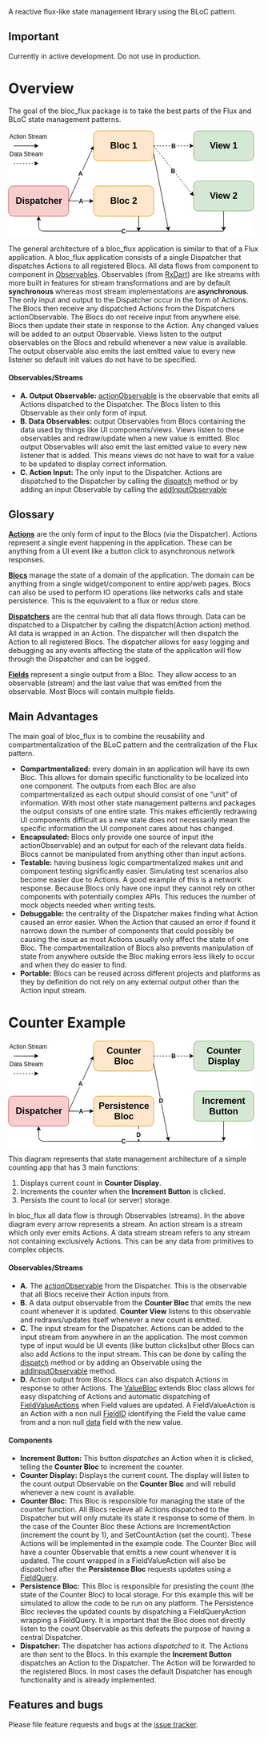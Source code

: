 A reactive flux-like state management library using the BLoC pattern.

## Important
Currently in active development. Do not use in production.

# Overview
The goal of the bloc_flux package is to take the best parts of the Flux and BLoC state management patterns.

![General Architecture][general_architecture_img]

The general architecture of a bloc_flux application is similar to that of a Flux application. 
A bloc_flux application consists of a single Dispatcher that dispatches Actions to all registered Blocs. 
All data flows from component to component in [Observables][observable_api].
Observables (from [RxDart][rxdart_api]) are like streams with more built in features for stream transformations and are by default **synchronous** whereas most stream implementations are **asynchronous**.
The only input and output to the Dispatcher occur in the form of Actions. 
The Blocs then receive any dispatched Actions from the Dispatchers actionObservable. 
The Blocs do not receive input from anywhere else. 
Blocs then update their state in response to the Action. 
Any changed values will be added to an output Observable. 
Views listen to the output observables on the Blocs and rebuild whenever a new value is available. 
The output observable also emits the last emitted value to every new listener so default init values do not have to be specified.

#### Observables/Streams
* **A. Output Observable:** [actionObservable][actionObservable_api] is the observable that emits all Actions dispatched to the Dispatcher.
The Blocs listen to this Observable as their only form of input.
* **B. Data Observables:** output Observables from Blocs containing the data used by things like UI components/views.
Views listen to these observables and redraw/update when a new value is emitted.
Bloc output Observables will also emit the last emitted value to every new listener that is added.
This means views do not have to wait for a value to be updated to display correct information.
* **C. Action Input:** The only input to the Dispatcher.
Actions are dispatched to the Dispatcher by calling the [dispatch][dispatch_api] method or by adding an input Observable by calling the [addInputObservable][addInputObservable_api]

## Glossary
[**Actions**][action_api] are the only form of input to the Blocs (via the Dispatcher).
Actions represent a single event happening in the application.
These can be anything from a UI event like a button click to asynchronous network responses.

[**Blocs**][bloc_api] manage the state of a domain of the application.
The domain can be anything from a single widget/component to entire app/web pages.
Blocs can also be used to perform IO operations like networks calls and state persistence.
This is the equivalent to a flux or redux store.

[**Dispatchers**][dispatcher_api] are the central hub that all data flows through.
Data can be dispatched to a Dispatcher by calling the dispatch(Action action) method.
All data is wrapped in an Action. 
The dispatcher will then dispatch the Action to all registered Blocs. 
The dispatcher allows for easy logging and debugging as any events affecting the state of the application will flow through the Dispatcher and can be logged.

[**Fields**][field_api] represent a single output from a Bloc. 
They allow access to an observable (stream) and the last value that was emitted from the observable. 
Most Blocs will contain multiple fields.

## Main Advantages
The main goal of bloc_flux is to combine the reusability and compartmentalization of the BLoC pattern and the centralization of the Flux pattern.

* **Compartmentalized:** every domain in an application will have its own Bloc. 
This allows for domain specific functionality to be localized into one component. 
The outputs from each Bloc are also compartmentalized as each output should consist of one “unit” of information. 
With most other state management patterns and packages the output consists of one entire state. 
This makes efficiently redrawing UI components difficult as a new state does not necessarily mean the specific information the UI component cares about has changed.
* **Encapsulated:** Blocs only provide one source of input (the actionObservable) and an output for each of the relevant data fields. 
Blocs cannot be manipulated from anything other than input actions.
* **Testable:** having business logic compartmentalized makes unit and component testing significantly easier. 
Simulating test scenarios also become easier due to Actions. 
A good example of this is a network response. 
Because Blocs only have one input they cannot rely on other components with potentially complex APIs. 
This reduces the number of mock objects needed when writing tests.
* **Debuggable:** the centrality of the Dispatcher makes finding what Action caused an error easier. 
When the Action that caused an error if found it narrows down the number of components that could possibly be causing the issue as most Actions usually only affect the state of one Bloc. 
The compartmentalization of Blocs also prevents manipulation of state from anywhere outside the Bloc making errors less likely to occur and when they do easier to find.
* **Portable:** Blocs can be reused across different projects and platforms as they by definition do not rely on any external output other than the Action input stream.

# Counter Example
![Counter Architecture][counter_architecture_img]

This diagram represents that state management architecture of a simple counting app that has 3 main functions:
1. Displays current count in **Counter Display**.
2. Increments the counter when the **Increment Button** is clicked.
3. Persists the count to local (or server) storage.

In bloc_flux all data flow is through Observables (streams). 
In the above diagram every arrow represents a stream. 
An action stream is a stream which only ever emits Actions. 
A data stream stream refers to any stream not containing exclusively Actions. 
This can be any data from primitives to complex objects. 

#### Observables/Streams
* **A.** The [actionObservable][actionObservable_api] from the Dispatcher. 
This is the observable that all Blocs receive their Action inputs from.
* **B.** A data output observable from the **Counter Bloc** that emits the new count whenever it is updated. 
**Counter View** listens to this observable and redraws/updates itself whenever a new count is emitted.
* **C.** The input stream for the Dispatcher. 
Actions can be added to the input stream from anywhere in an the application. 
The most common type of input would be UI events (like button clicks)but other Blocs can also add Actions to the input stream. 
This can be done by calling the [dispatch][dispatch_api] method or by adding an Observable using the [addInputObservable][addInputObservable_api] method.
* **D.** Action output from Blocs. 
Blocs can also dispatch Actions in response to other Actions. 
The [ValueBloc][value_bloc_api] extends Bloc class allows for easy dispatching of Actions and automatic dispatching of [FieldValueActions][field_value_action_api] when Field values are updated. 
A FieldValueAction is an Action with a non null [FieldID][field_id_api] identifying the Field the value came from and a non null [data][field_value_action_data_api] field with the new value.

#### Components
* **Increment Button:** This button *dispatches* an Action when it is clicked, telling the **Counter Bloc** to increment the counter.
* **Counter Display:** Displays the current count. 
The display will listen to the count output Observable on the **Counter Bloc** and will rebuild whenever a new count is avaliable.
* **Counter Bloc:** This Bloc is responsible for managing the state of the counter function. 
All Blocs recieve all Actions dispatched to the Dispatcher but will only mutate its state it response to some of them. 
In the case of the Counter Bloc these Actions are IncrementAction (increment the count by 1), and SetCountAction (set the count). 
These Actions will be implemented in the example code. 
The Counter Bloc will have a counter Observable that emitts a new count whenever it is updated.
The count wrapped in a FieldValueAction will also be dispatched after the **Persistence Bloc** requests updates using a [FieldQuery][field_query_api].
* **Persistence Bloc:** This Bloc is responsible for presisting the count (the state of the Counter Bloc) to local storage.
For this example this will be simulated to allow the code to be run on any platform.
The Persistence Bloc recieves the updated counts by dispatching a FieldQueryAction wrapping a FieldQuery.
It is important that the Bloc does not directly listen to the count Observable as this defeats the purpose of having a central Dispatcher.
* **Dispatcher:** The dispatcher has actions *dispatched* to it. 
The Actions are than sent to the Blocs. 
In this example the **Increment Button** dispatches an Action to the Dispatcher. 
The Action will be forwarded to the registered Blocs. 
In most cases the default Dispatcher has enough functionality and is already implemented.

## Features and bugs

Please file feature requests and bugs at the [issue tracker][tracker].

[tracker]: https://github.com/BrennanGambling/bloc_flux/issues

[rxdart_api]: https://pub.dartlang.org/documentation/rxdart/latest/
[observable_api]: https://pub.dartlang.org/documentation/rxdart/latest/rx/Observable-class.html

[general_architecture_img]: https://github.com/BrennanGambling/bloc_flux/blob/master/bloc_flux/doc/images/main/bloc_flux_architecture.png?raw=true
[counter_architecture_img]: https://github.com/BrennanGambling/bloc_flux/blob/master/bloc_flux/doc/images/main/counter_example_architecture.png?raw=true

[action_api]: https://pub.dartlang.org/documentation/bloc_flux/latest/bloc_flux/Action-class.html
[bloc_api]: https://pub.dartlang.org/documentation/bloc_flux/latest/bloc_flux/Bloc-class.html
[dispatcher_api]: https://pub.dartlang.org/documentation/bloc_flux/latest/bloc_flux/Dispatcher-class.html
[field_api]: https://pub.dartlang.org/documentation/bloc_flux/latest/bloc_flux/Field-class.html

[actionObservable_api]: https://pub.dartlang.org/documentation/bloc_flux/latest/bloc_flux/BaseDispatcher/actionObservable.html
[dispatch_api]: https://pub.dartlang.org/documentation/bloc_flux/latest/bloc_flux/BaseDispatcher/dispatch.html
[addInputObservable_api]: https://pub.dartlang.org/documentation/bloc_flux/latest/bloc_flux/BaseDispatcher/addInputObservable.html
[value_bloc_api]: https://pub.dartlang.org/documentation/bloc_flux/latest/bloc_flux/ValueBloc-class.html
[field_value_action_api]: https://pub.dartlang.org/documentation/bloc_flux/latest/bloc_flux/FieldValueAction-class.html
[field_value_action_data_api]: https://pub.dartlang.org/documentation/bloc_flux/latest/bloc_flux/Action/data.html
[field_id_api]: https://pub.dartlang.org/documentation/bloc_flux/latest/bloc_flux/FieldID-class.html
[field_query_api]: https://pub.dartlang.org/documentation/bloc_flux/latest/bloc_flux/FieldQuery-class.html
